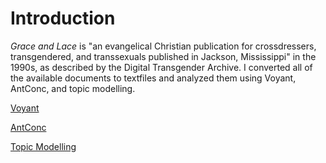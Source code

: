 # Introduction
*Grace and Lace* is "an evangelical Christian publication for crossdressers, transgendered, and transsexuals published in Jackson, Mississippi" in the 1990s, as described by the Digital Transgender Archive. I converted all of the available documents to textfiles and analyzed them using Voyant, AntConc, and topic modelling. 

[Voyant](https://kieranheffernan.github.io/Grace-and-Lace/voyant)

[AntConc](https://kieranheffernan.github.io/Grace-and-Lace/antconc)

[Topic Modelling](https://kieranheffernan.github.io/Grace-and-Lace/topic_modelling)
